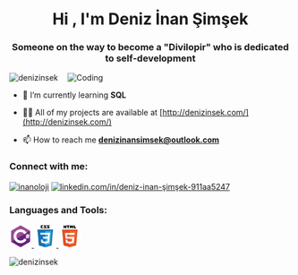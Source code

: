 <h1 align="center"> Hi , I'm Deniz İnan Şimşek</h1>
<h3 align="center">Someone on the way to become a "Divilopir" who is dedicated to self-development</h3>
<img align="right" alt="Coding"width="400" src="https://swharden.com/csdv/simulations/life/game-of-life-csharp.gif">

<p align="left"> <img src="https://komarev.com/ghpvc/?username=denizinsek&label=Profile%20views&color=0e75b6&style=flat" alt="denizinsek" /> </p>

- 🌱 I’m currently learning **SQL**

- 👨‍💻 All of my projects are available at [http://denizinsek.com/](http://denizinsek.com/)

- 📫 How to reach me **denizinansimsek@outlook.com**

<h3 align="left">Connect with me:</h3>
<p align="left">
<a href="https://twitter.com/inanoloji" target="blank"><img align="center" src="https://raw.githubusercontent.com/rahuldkjain/github-profile-readme-generator/master/src/images/icons/Social/twitter.svg" alt="inanoloji" height="30" width="40" /></a>
<a href="https://linkedin.com/in/linkedin.com/in/deniz-inan-şimşek-911aa5247" target="blank"><img align="center" src="https://raw.githubusercontent.com/rahuldkjain/github-profile-readme-generator/master/src/images/icons/Social/linked-in-alt.svg" alt="linkedin.com/in/deniz-inan-şimşek-911aa5247" height="30" width="40" /></a>
</p>

<h3 align="left">Languages and Tools:</h3>
<p align="left"> <a href="https://www.w3schools.com/cs/" target="_blank" rel="noreferrer"> <img src="https://raw.githubusercontent.com/devicons/devicon/master/icons/csharp/csharp-original.svg" alt="csharp" width="40" height="40"/> </a> <a href="https://www.w3schools.com/css/" target="_blank" rel="noreferrer"> <img src="https://raw.githubusercontent.com/devicons/devicon/master/icons/css3/css3-original-wordmark.svg" alt="css3" width="40" height="40"/> </a> <a href="https://www.w3.org/html/" target="_blank" rel="noreferrer"> <img src="https://raw.githubusercontent.com/devicons/devicon/master/icons/html5/html5-original-wordmark.svg" alt="html5" width="40" height="40"/> </a> </p>

<p><img align="left" src="https://github-readme-stats.vercel.app/api/top-langs?username=denizinsek&show_icons=true&locale=en&layout=compact" alt="denizinsek" /></p>
